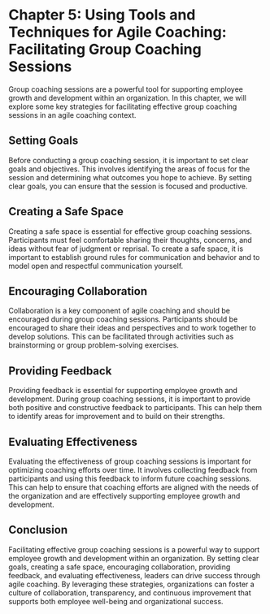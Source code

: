 Chapter 5: Using Tools and Techniques for Agile Coaching: Facilitating Group Coaching Sessions
==============================================================================================

Group coaching sessions are a powerful tool for supporting employee growth and development within an organization. In this chapter, we will explore some key strategies for facilitating effective group coaching sessions in an agile coaching context.

Setting Goals
-------------

Before conducting a group coaching session, it is important to set clear goals and objectives. This involves identifying the areas of focus for the session and determining what outcomes you hope to achieve. By setting clear goals, you can ensure that the session is focused and productive.

Creating a Safe Space
---------------------

Creating a safe space is essential for effective group coaching sessions. Participants must feel comfortable sharing their thoughts, concerns, and ideas without fear of judgment or reprisal. To create a safe space, it is important to establish ground rules for communication and behavior and to model open and respectful communication yourself.

Encouraging Collaboration
-------------------------

Collaboration is a key component of agile coaching and should be encouraged during group coaching sessions. Participants should be encouraged to share their ideas and perspectives and to work together to develop solutions. This can be facilitated through activities such as brainstorming or group problem-solving exercises.

Providing Feedback
------------------

Providing feedback is essential for supporting employee growth and development. During group coaching sessions, it is important to provide both positive and constructive feedback to participants. This can help them to identify areas for improvement and to build on their strengths.

Evaluating Effectiveness
------------------------

Evaluating the effectiveness of group coaching sessions is important for optimizing coaching efforts over time. It involves collecting feedback from participants and using this feedback to inform future coaching sessions. This can help to ensure that coaching efforts are aligned with the needs of the organization and are effectively supporting employee growth and development.

Conclusion
----------

Facilitating effective group coaching sessions is a powerful way to support employee growth and development within an organization. By setting clear goals, creating a safe space, encouraging collaboration, providing feedback, and evaluating effectiveness, leaders can drive success through agile coaching. By leveraging these strategies, organizations can foster a culture of collaboration, transparency, and continuous improvement that supports both employee well-being and organizational success.
